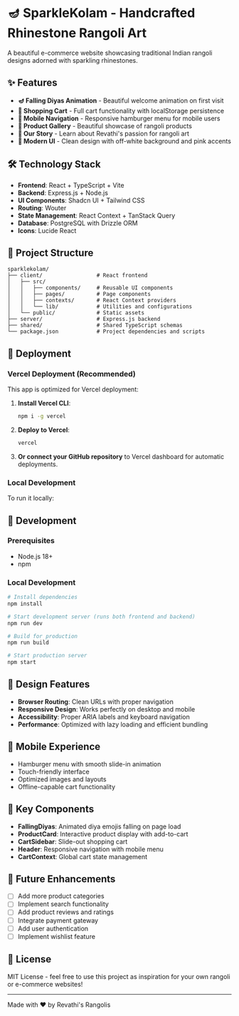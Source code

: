 # 🪔 SparkleKolam - Handcrafted Rhinestone Rangoli Art

A beautiful e-commerce website showcasing traditional Indian rangoli designs adorned with sparkling rhinestones.

## ✨ Features

- **🪔 Falling Diyas Animation** - Beautiful welcome animation on first visit
- **🛒 Shopping Cart** - Full cart functionality with localStorage persistence
- **📱 Mobile Navigation** - Responsive hamburger menu for mobile users
- **🎨 Product Gallery** - Beautiful showcase of rangoli products
- **📖 Our Story** - Learn about Revathi's passion for rangoli art
- **🎨 Modern UI** - Clean design with off-white background and pink accents

## 🛠️ Technology Stack

- **Frontend**: React + TypeScript + Vite
- **Backend**: Express.js + Node.js
- **UI Components**: Shadcn UI + Tailwind CSS
- **Routing**: Wouter
- **State Management**: React Context + TanStack Query
- **Database**: PostgreSQL with Drizzle ORM
- **Icons**: Lucide React

## 📁 Project Structure

```
sparklekolam/
├── client/                 # React frontend
│   ├── src/
│   │   ├── components/     # Reusable UI components
│   │   ├── pages/          # Page components
│   │   ├── contexts/       # React Context providers
│   │   └── lib/            # Utilities and configurations
│   └── public/             # Static assets
├── server/                 # Express.js backend
├── shared/                 # Shared TypeScript schemas
└── package.json            # Project dependencies and scripts
```

## 🚀 Deployment

### Vercel Deployment (Recommended)

This app is optimized for Vercel deployment:

1. **Install Vercel CLI**:
   ```bash
   npm i -g vercel
   ```

2. **Deploy to Vercel**:
   ```bash
   vercel
   ```

3. **Or connect your GitHub repository** to Vercel dashboard for automatic deployments.

### Local Development

To run it locally:

## 🔧 Development

### Prerequisites

- Node.js 18+
- npm

### Local Development

```bash
# Install dependencies
npm install

# Start development server (runs both frontend and backend)
npm run dev

# Build for production
npm run build

# Start production server
npm start
```

## 🎨 Design Features

- **Browser Routing**: Clean URLs with proper navigation
- **Responsive Design**: Works perfectly on desktop and mobile
- **Accessibility**: Proper ARIA labels and keyboard navigation
- **Performance**: Optimized with lazy loading and efficient bundling

## 📱 Mobile Experience

- Hamburger menu with smooth slide-in animation
- Touch-friendly interface
- Optimized images and layouts
- Offline-capable cart functionality

## 🌟 Key Components

- **FallingDiyas**: Animated diya emojis falling on page load
- **ProductCard**: Interactive product display with add-to-cart
- **CartSidebar**: Slide-out shopping cart
- **Header**: Responsive navigation with mobile menu
- **CartContext**: Global cart state management

## 🎯 Future Enhancements

- [ ] Add more product categories
- [ ] Implement search functionality
- [ ] Add product reviews and ratings
- [ ] Integrate payment gateway
- [ ] Add user authentication
- [ ] Implement wishlist feature

## 📄 License

MIT License - feel free to use this project as inspiration for your own rangoli or e-commerce websites!

---

Made with ❤️ by Revathi's Rangolis
